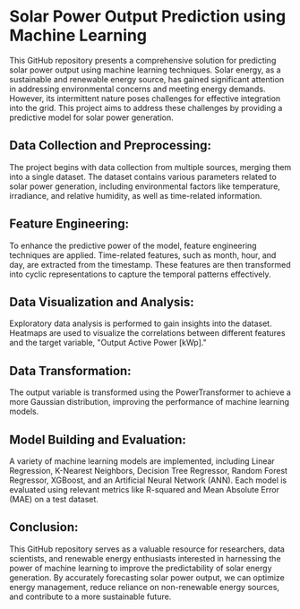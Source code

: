# Solar Power Output Prediction using Machine Learning
This GitHub repository presents a comprehensive solution for predicting solar power output using machine learning techniques. Solar energy, as a sustainable and renewable energy source, has gained significant attention in addressing environmental concerns and meeting energy demands. However, its intermittent nature poses challenges for effective integration into the grid. This project aims to address these challenges by providing a predictive model for solar power generation.

## Data Collection and Preprocessing:
The project begins with data collection from multiple sources, merging them into a single dataset. The dataset contains various parameters related to solar power generation, including environmental factors like temperature, irradiance, and relative humidity, as well as time-related information.

## Feature Engineering:
To enhance the predictive power of the model, feature engineering techniques are applied. Time-related features, such as month, hour, and day, are extracted from the timestamp. These features are then transformed into cyclic representations to capture the temporal patterns effectively.

## Data Visualization and Analysis:
Exploratory data analysis is performed to gain insights into the dataset. Heatmaps are used to visualize the correlations between different features and the target variable, "Output Active Power [kWp]."

## Data Transformation:
The output variable is transformed using the PowerTransformer to achieve a more Gaussian distribution, improving the performance of machine learning models.

## Model Building and Evaluation:
A variety of machine learning models are implemented, including Linear Regression, K-Nearest Neighbors, Decision Tree Regressor, Random Forest Regressor, XGBoost, and an Artificial Neural Network (ANN). Each model is evaluated using relevant metrics like R-squared and Mean Absolute Error (MAE) on a test dataset.
## Conclusion:
This GitHub repository serves as a valuable resource for researchers, data scientists, and renewable energy enthusiasts interested in harnessing the power of machine learning to improve the predictability of solar energy generation. By accurately forecasting solar power output, we can optimize energy management, reduce reliance on non-renewable energy sources, and contribute to a more sustainable future.
